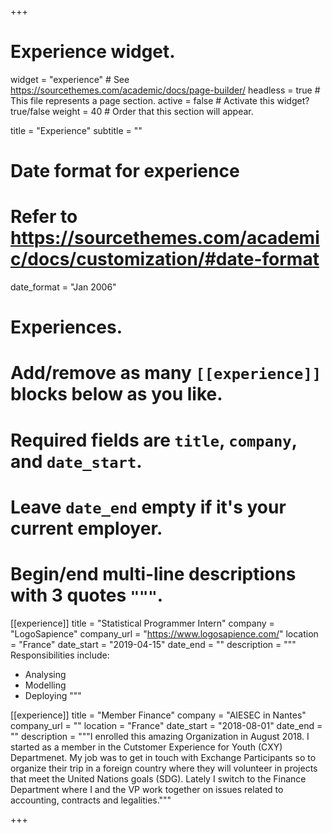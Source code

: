 +++
# Experience widget.
widget = "experience"  # See https://sourcethemes.com/academic/docs/page-builder/
headless = true  # This file represents a page section.
active = false  # Activate this widget? true/false
weight = 40  # Order that this section will appear.

title = "Experience"
subtitle = ""

# Date format for experience
#   Refer to https://sourcethemes.com/academic/docs/customization/#date-format
date_format = "Jan 2006"

# Experiences.
#   Add/remove as many `[[experience]]` blocks below as you like.
#   Required fields are `title`, `company`, and `date_start`.
#   Leave `date_end` empty if it's your current employer.
#   Begin/end multi-line descriptions with 3 quotes `"""`.
[[experience]]
  title = "Statistical Programmer Intern"
  company = "LogoSapience"
  company_url = "https://www.logosapience.com/"
  location = "France"
  date_start = "2019-04-15"
  date_end = ""
  description = """
  Responsibilities include:
  
  * Analysing
  * Modelling
  * Deploying
  """

[[experience]]
  title = "Member Finance"
  company = "AIESEC in Nantes"
  company_url = ""
  location = "France"
  date_start = "2018-08-01"
  date_end = ""
  description = """I enrolled this amazing Organization in August 2018. I started as a member in the Cutstomer Experience for Youth (CXY) Departmenet. My job was to get in touch with Exchange Participants so to organize their trip in a foreign country where they will volunteer in projects that meet the United Nations goals (SDG). Lately I switch to the Finance Department where I and the VP work together on issues related to accounting, contracts and legalities."""

+++
